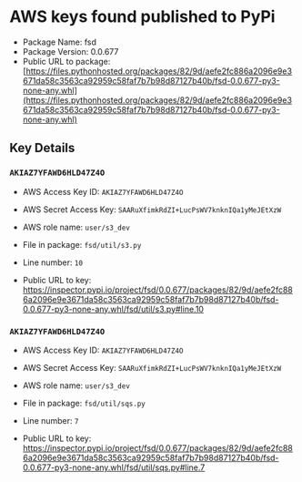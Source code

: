 # AWS keys found published to PyPi

* Package Name: fsd
* Package Version: 0.0.677
* Public URL to package: [https://files.pythonhosted.org/packages/82/9d/aefe2fc886a2096e9e3671da58c3563ca92959c58faf7b7b98d87127b40b/fsd-0.0.677-py3-none-any.whl](https://files.pythonhosted.org/packages/82/9d/aefe2fc886a2096e9e3671da58c3563ca92959c58faf7b7b98d87127b40b/fsd-0.0.677-py3-none-any.whl)

## Key Details

### `AKIAZ7YFAWD6HLD47Z4O`

* AWS Access Key ID: `AKIAZ7YFAWD6HLD47Z4O`
* AWS Secret Access Key: `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` 
* AWS role name: `user/s3_dev`
* File in package: `fsd/util/s3.py`
* Line number: `10`

* Public URL to key: https://inspector.pypi.io/project/fsd/0.0.677/packages/82/9d/aefe2fc886a2096e9e3671da58c3563ca92959c58faf7b7b98d87127b40b/fsd-0.0.677-py3-none-any.whl/fsd/util/s3.py#line.10



### `AKIAZ7YFAWD6HLD47Z4O`

* AWS Access Key ID: `AKIAZ7YFAWD6HLD47Z4O`
* AWS Secret Access Key: `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` 
* AWS role name: `user/s3_dev`
* File in package: `fsd/util/sqs.py`
* Line number: `7`

* Public URL to key: https://inspector.pypi.io/project/fsd/0.0.677/packages/82/9d/aefe2fc886a2096e9e3671da58c3563ca92959c58faf7b7b98d87127b40b/fsd-0.0.677-py3-none-any.whl/fsd/util/sqs.py#line.7


